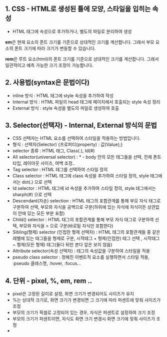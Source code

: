 ## 1. CSS - HTML로 생성된 틀에 모양, 스타일을 입히는 속성
- HTML 태그에 속성으로 추가하거나, 별도의 파일로 분리하여 생성


**em**은 현재 요소의 폰트 크기를 기준으로 상대적인 크기를 계산합니다. 그래서 부모 요소의 폰트 크기에 따라 크기가 변동할 수 있습니다.

**rem**은 루트 요소(html)의 폰트 크기를 기준으로 상대적인 크기를 계산합니다. 그래서 일관적이고 예측 가능한 크기 조정이 가능합니다.

## 2. 사용법(syntax은 문법이다)
- inline 방식 : HTML 태그에 style 속성을 추가하여 작성
- Internal 방식 : HTML 파일의 head 태그에 페이지에서 호출되는 style 속성 정리
- External 방식 : style 속성을 별도의 파일로 생성하여 호출

## 3. Selector(선택자) - Internal, External 방식의 문법
- CSS 선택자는 HTML 요소를 선택하여 스타일을 적용하는 방법입니다.
- 형식 : 선택자(Selector) {프로퍼티(property) : 값(Value);}
- selector 종류 : HTML 태그, Class(.), Id(#)
- All selector(universal selector) : * - body 안의 모든 태그들을 선택, 전체 폰트 타입, 레이아웃 사이즈, 여백 조정..
- Tag selector : HTML 태그를 선택하여 스타일 정의
- Class selector : HTML 태그에 class 속성을 추가하여 스타일 정의, style 태그에서는 dot(.) 으로 선택
- Id selector : HTML 태그에 id 속성을 추가하여 스타일 정의, style 태그에서는 sharph(#) 으로 선택
- Descendant(자손) selection : HTML 태그의 포함관계를 통해 부모 자식 태그로 구분하여 선택, 부모와 자식을 공백으로 구분(하위에 있는 자식에 자식이든 상관없이 안에 있는 모든 부분 포함)
- Child() selector : HTML 태그의 포함관계를 통해 부모 자식 태그로 구분하여 선택, 부모와 자식을 > 으로 구분(바로밑 자식만 포함한다)
- Sibling(형제) selector (인접한 형제 선택자) : HTML 태그의 포함관계들 중 같은 레벨에 있는 태그들을 형제로 구분, 시작태그 + 형제(인접한) 태그 선택 , 시작태그 ~ 형제(모든 형제) 태그(둘다 뒤만 본다 앞은 보지 않음)
- Attribute selector(속성 선택자) : 태그의 속성값을 구분하여 스타일을 적용
- pseudo class selector : 정해진 이벤트적 요소를 실행하면서 스타일 적용, :pseudo 클래스명, :hover, :focus...
## 4. 단위 - pixel, %, em, rem ..
- pixel은 고정된 길이로 설정, 화면 크기가 변경되어도 사이즈가 유지
- %는 상대적 크기로, 화면 크기가 변경되면 그 크기에 따라 퍼센트에 맞춰 사이즈가 조정
- 부모의 크기가 픽셀로 고정되어 있는 경우, 자식은 퍼센트로 설정하여 크기 조정
- 부모의 크기가 퍼센트이면, 자식도 화면 크기 변경시 화면 크기에 맞춰 사이즈가 조정
- 